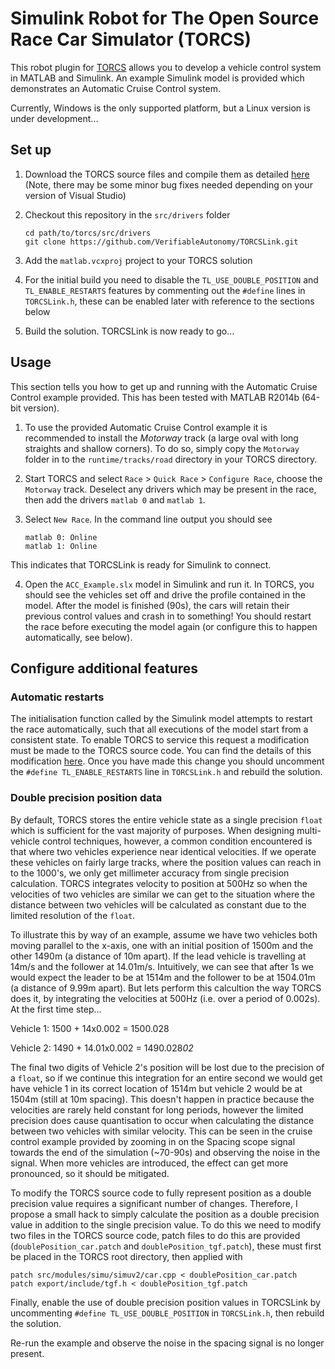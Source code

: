 # Simulink Robot for The Open Source Race Car Simulator (TORCS)
This robot plugin for [TORCS](http://torcs.sourceforge.net/) allows you to develop a vehicle control system in MATLAB and Simulink. An example Simulink model
is provided which demonstrates an Automatic Cruise Control system. 

Currently, Windows is the only supported platform, but a Linux version is under development...

## Set up
1. Download the TORCS source files and compile them as detailed
[here](http://torcs.sourceforge.net/index.php?artid=3&name=Sections&op=viewarticle#linux-src-all-win) 
(Note, there may be some minor bug fixes needed depending on your version of Visual Studio)

2. Checkout this repository in the `src/drivers` folder

    ```
    cd path/to/torcs/src/drivers
    git clone https://github.com/VerifiableAutonomy/TORCSLink.git
    ```
    
3. Add the `matlab.vcxproj` project to your TORCS solution
4. For the initial build you need to disable the `TL_USE_DOUBLE_POSITION` and `TL_ENABLE_RESTARTS`
features by commenting out the `#define` lines in `TORCSLink.h`, these can be enabled later with reference to the sections
below

5. Build the solution. TORCSLink is now ready to go...

## Usage
This section tells you how to get up and running with the Automatic Cruise Control example provided. This has been tested
with MATLAB R2014b (64-bit version).

1. To use the provided Automatic Cruise Control example it is recommended to install the *Motorway* track
    (a large oval with long straights and shallow corners). To do so, simply copy the `Motorway` folder
    in to the `runtime/tracks/road` directory in your TORCS directory.

2. Start TORCS and select `Race` > `Quick Race` > `Configure Race`, choose the `Motorway` track. Deselect any drivers 
    which may be present in the race, then add the drivers `matlab 0` and `matlab 1`.

3. Select `New Race`. In the command line output you should see 

    ```
    matlab 0: Online
    matlab 1: Online
    ```
This indicates that TORCSLink is ready for Simulink to connect.

4. Open the `ACC_Example.slx` model in Simulink and run it. In TORCS, you should see the vehicles set off and drive the profile 
    contained in the model. After the model is finished (90s), the cars will retain their previous control values and crash in
    to something! You should restart the race before executing the model again (or configure this to happen automatically, see below).

## Configure additional features
### Automatic restarts
The initialisation function called by the Simulink model attempts to restart the race automatically, such that all executions of the
model start from a consistent state. To enable TORCS to service this request a modification must be made to the TORCS source code.
You can find the details of this modification [here](http://torcs.sourceforge.net/index.php?name=Sections&op=viewarticle&artid=30#c6_8).
Once you have made this change you should uncomment the `#define TL_ENABLE_RESTARTS` line in `TORCSLink.h` and rebuild the solution.

### Double precision position data
By default, TORCS stores the entire vehicle state as a single precision `float` which is sufficient for the vast majority of
purposes. When designing multi-vehicle control techniques, however, a common condition encountered is that where two vehicles
experience near identical velocities. If we operate these vehicles on fairly large tracks, where the position values can reach
in to the 1000's, we only get millimeter accuracy from single precision calculation. TORCS integrates velocity to position at 500Hz
so when the velocities of two vehicles are similar we can get to the situation where the distance between two vehicles will 
be calculated as constant due to the limited resolution of the `float`.

To illustrate this by way of an example, assume we have two vehicles both moving parallel to the x-axis, one with an initial 
position of 1500m and the other 1490m (a distance of 10m apart). If the lead vehicle is travelling at 14m/s and the follower
at 14.01m/s. Intuitively, we can see that after 1s we would expect the leader to be at 1514m and the follower to be at 1504.01m
(a distance of 9.99m apart). But lets perform this calcultion the way TORCS does it, by integrating the velocities at 500Hz
(i.e. over a period of 0.002s). At the first time step...

Vehicle 1: 1500 + 14x0.002 = 1500.028

Vehicle 2: 1490 + 14.01x0.002 = 1490.028*02*

The final two digits of Vehicle 2's position will be lost due to the precision of a `float`, so if we continue this integration
for an entire second we would get have vehicle 1 in its correct location of 1514m but vehicle 2 would be at 1504m (still at 10m
spacing). This doesn't happen in practice because the velocities are rarely held constant for long periods, however the limited
precision does cause quantisation to occur when calculating the distance between two vehicles with similar velocity. This can
be seen in the cruise control example provided by zooming in on the Spacing scope signal towards the end of the simulation (~70-90s)
and observing the noise in the signal. When more vehicles are introduced, the effect can get more pronounced, so it should be
mitigated.

To modify the TORCS source code to fully represent position as a double precision value requires a significant number of changes.
Therefore, I propose a small hack to simply calculate the position as a double precision value in addition to the single precision
value. To do this we need to modify two files in the TORCS source code, patch files to do this are provided (`doublePosition_car.patch`
and `doublePosition_tgf.patch`), these must first be placed in the TORCS root directory, then applied with

    patch src/modules/simu/simuv2/car.cpp < doublePosition_car.patch
    patch export/include/tgf.h < doublePosition_tgf.patch

Finally, enable the use of double precision position values in TORCSLink by uncommenting `#define TL_USE_DOUBLE_POSITION` in
`TORCSLink.h`, then rebuild the solution. 

Re-run the example and observe the noise in the spacing signal is no longer present.
